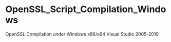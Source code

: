 # OpenSSL_Script_Compilation_Windows
OpenSSL Compilation under Windows x86/x64 Visual Studio 2005-2019
